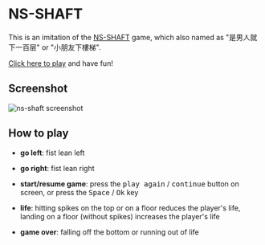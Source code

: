 # NS-SHAFT
This is an imitation of the [NS-SHAFT](https://en.wikipedia.org/wiki/NS-Shaft) game, which also named as "是男人就下一百层" or "小朋友下樓梯".

[Click here to play](https://ipel.github.io/NS-SHAFT/) and have fun!

## Screenshot
![ns-shaft screenshot](https://user-images.githubusercontent.com/1459980/29251832-f816b9d0-808e-11e7-9bbc-c03d5da87973.jpg)

## How to play
* **go left**: fist lean left

* **go right**: fist lean right

* **start/resume game**: press the <kbd>play again</kbd> / <kbd>continue</kbd> button on screen, or press the <kbd>Space</kbd> / <kbd>Ok</kbd> key

* **life**: hitting spikes on the top or on a floor reduces the player's life, landing on a floor (without spikes) increases the player's life

* **game over**: falling off the bottom or running out of life
